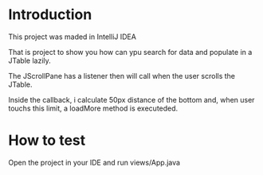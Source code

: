 # Introduction

This project was maded in IntelliJ IDEA

That is project to show you how can ypu search for data and populate in a JTable lazily.

The JScrollPane has a listener then will call when the user scrolls the JTable.

Inside the callback, i calculate 50px distance of the bottom and, when user touchs this limit, a loadMore method is executeded.

# How to test

Open the project in your IDE and run views/App.java
